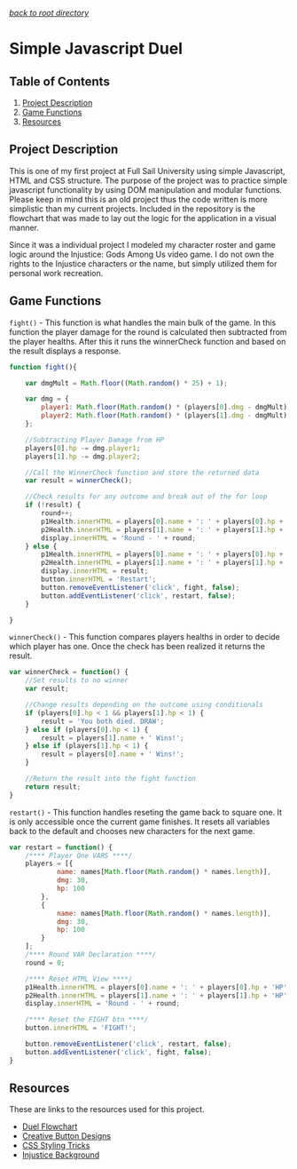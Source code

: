 *[back to root directory](../)*

# Simple Javascript Duel

## Table of Contents

1. [Project Description](#projectdesc)
2. [Game Functions](#functions)
3. [Resources](#resources)

<a name="projectdesc"></a>
## Project Description

This is one of my first project at Full Sail University using simple Javascript, HTML and CSS structure. The purpose of the project was to practice simple javascript functionality by using DOM manipulation and modular functions. Please keep in mind this is an old project thus the code written is more simplistic than my current projects. Included in the repository is the flowchart that was made to lay out the logic for the application in a visual manner.

Since it was a individual project I modeled my character roster and game logic around the Injustice: Gods Among Us video game. I do not own the rights to the Injustice characters or the name, but simply utilized them for personal work recreation.

<a name="functions"></a>
## Game Functions

`fight()` - This function is what handles the main bulk of the game. In this function the player damage for the round is calculated then subtracted from the player healths. After this it runs the winnerCheck function and based on the result displays a response.

```Javascript
function fight(){

    var dmgMult = Math.floor((Math.random() * 25) + 1);

    var dmg = {
        player1: Math.floor(Math.random() * (players[0].dmg - dmgMult) + 1),
        player2: Math.floor(Math.random() * (players[1].dmg - dmgMult) + 1)
    };

    //Subtracting Player Damage from HP
    players[0].hp -= dmg.player1;
    players[1].hp -= dmg.player2;

    //Call the WinnerCheck function and store the returned data
    var result = winnerCheck();

    //Check results for any outcome and break out of the for loop
    if (!result) {
        round++;
        p1Health.innerHTML = players[0].name + ': ' + players[0].hp + 'HP';
        p2Health.innerHTML = players[1].name + ': ' + players[1].hp + 'HP';
        display.innerHTML = 'Round - ' + round;
    } else {
        p1Health.innerHTML = players[0].name + ': ' + players[0].hp + 'HP';
        p2Health.innerHTML = players[1].name + ': ' + players[1].hp + 'HP';
        display.innerHTML = result;
        button.innerHTML = 'Restart';
        button.removeEventListener('click', fight, false);
        button.addEventListener('click', restart, false);
    }

}
```

`winnerCheck()` - This function compares players healths in order to decide which player has one. Once the check has been realized it returns the result.

```Javascript
var winnerCheck = function() {
    //Set results to no winner
    var result;

    //Change results depending on the outcome using conditionals
    if (players[0].hp < 1 && players[1].hp < 1) {
        result = 'You both died. DRAW';
    } else if (players[0].hp < 1) {
        result = players[1].name + ' Wins!';
    } else if (players[1].hp < 1) {
        result = players[0].name + ' Wins!';
    }

    //Return the result into the fight function
    return result;
}
```

`restart()` - This function handles reseting the game back to square one. It is only accessible once the current game finishes. It resets all variables back to the default and chooses new characters for the next game.

```Javascript
var restart = function() {
    /**** Player One VARS ****/
    players = [{
            name: names[Math.floor(Math.random() * names.length)],
            dmg: 30,
            hp: 100
        },
        {
            name: names[Math.floor(Math.random() * names.length)],
            dmg: 30,
            hp: 100
        }
    ];
    /**** Round VAR Declaration ****/
    round = 0;

    /**** Reset HTML View ****/
    p1Health.innerHTML = players[0].name + ': ' + players[0].hp + 'HP';
    p2Health.innerHTML = players[1].name + ': ' + players[1].hp + 'HP';
    display.innerHTML = 'Round - ' + round;

    /**** Reset the FIGHT btn ****/
    button.innerHTML = 'FIGHT!';

    button.removeEventListener('click', restart, false);
    button.addEventListener('click', fight, false);
}
```

<a name="resources"></a>
## Resources

These are links to the resources used for this project.

- [Duel Flowchart](./Duel-Flowchart-Aguiar-Fernando.pdf)
- [Creative Button Designs](https://tympanus.net/Development/CreativeButtons/)
- [CSS Styling Tricks](https://css-tricks.com/)
- [Injustice Background](./images/injustice_characters.png)
